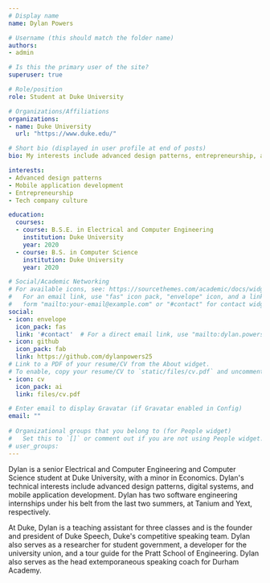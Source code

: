 ```yaml
---
# Display name
name: Dylan Powers

# Username (this should match the folder name)
authors:
- admin

# Is this the primary user of the site?
superuser: true

# Role/position
role: Student at Duke University

# Organizations/Affiliations
organizations:
- name: Duke University
  url: "https://www.duke.edu/"

# Short bio (displayed in user profile at end of posts)
bio: My interests include advanced design patterns, entrepreneurship, and tech company culture.

interests:
- Advanced design patterns
- Mobile application development
- Entrepreneurship
- Tech company culture

education:
  courses:
  - course: B.S.E. in Electrical and Computer Engineering
    institution: Duke University
    year: 2020
  - course: B.S. in Computer Science
    institution: Duke University
    year: 2020

# Social/Academic Networking
# For available icons, see: https://sourcethemes.com/academic/docs/widgets/#icons
#   For an email link, use "fas" icon pack, "envelope" icon, and a link in the
#   form "mailto:your-email@example.com" or "#contact" for contact widget.
social:
- icon: envelope
  icon_pack: fas
  link: '#contact'  # For a direct email link, use "mailto:dylan.powers@duke.edu".
- icon: github
  icon_pack: fab
  link: https://github.com/dylanpowers25
# Link to a PDF of your resume/CV from the About widget.
# To enable, copy your resume/CV to `static/files/cv.pdf` and uncomment the lines below.  
- icon: cv
  icon_pack: ai
  link: files/cv.pdf

# Enter email to display Gravatar (if Gravatar enabled in Config)
email: ""
  
# Organizational groups that you belong to (for People widget)
#   Set this to `[]` or comment out if you are not using People widget.  
# user_groups:
---
```


Dylan is a senior Electrical and Computer Engineering and Computer Science student at Duke University, with a minor in Economics. Dylan's technical interests include advanced design patterns, digital systems, and mobile application development. Dylan has two software engineering internships under his belt from the last two summers, at Tanium and Yext, respectively.

At Duke, Dylan is a teaching assistant for three classes and is the founder and president of Duke Speech, Duke's competitive speaking team. Dylan also serves as a researcher for student government, a developer for the university union, and a tour guide for the Pratt School of Engineering. Dylan also serves as the head extemporaneous speaking coach for Durham Academy. 

